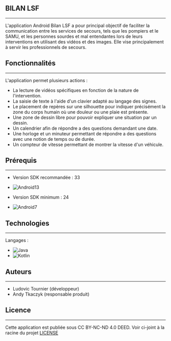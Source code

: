 ## BILAN LSF
------------

L'application Android Bilan LSF a pour principal objectif de faciliter la communication entre les services de secours, tels que les pompiers et le SAMU, et les personnes sourdes et mal entendantes lors de leurs interventions en utilisant des vidéos et des images. Elle vise principalement à servir les professionnels de secours.

## Fonctionnalités
------------

L'application permet plusieurs actions :
* La lecture de vidéos spécifiques en fonction de la nature de l'intervention.
* La saisie de texte à l'aide d'un clavier adapté au langage des signes.
* Le placement de repères sur une silhouette pour indiquer précisément la zone du corps humain où une douleur ou une plaie est présente.
* Une zone de dessin libre pour pouvoir expliquer une situation par un dessin.
* Un calendrier afin de répondre a des questions demandant une date.
* Une horloge et un minuteur permettant de répondre a des questions avec une notion de temps ou de durée.
* Un compteur de vitesse permettant de montrer la vitesse d'un véhicule.

## Prérequis
------------

- Version SDK recommandée : 33
* ![Android13]
- Version SDK minimum : 24
* ![Android7]


## Technologies
------------

Langages :
 * ![Java]
 * ![Kotlin]
  

## Auteurs
-------

- Ludovic Tournier (développeur)
- Andy Tkaczyk (responsable produit)


## Licence
-------

Cette application est publiée sous CC BY-NC-ND 4.0 DEED. Voir ci-joint à la racine du projet [LICENSE](LICENSE.md)

[Kotlin]: https://img.shields.io/badge/Kotlin-6A43C4?link=https%3A%2F%2Fkotlinlang.org%2F
[Java]: https://img.shields.io/badge/Java-F29111?link=https%3A%2F%2Fdev.java%2F
[Android7]: https://img.shields.io/badge/Android7-4FC3F7?link=https%3A%2F%2Fdeveloper.android.com%2Fabout%2Fversions%2Fnougat%2Fandroid-7.0
[Android13]: https://img.shields.io/badge/Android13-3DDC84?link=https%3A%2F%2Fdeveloper.android.com%2Fabout%2Fversions%2F13
